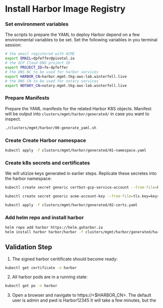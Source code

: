 # Install Harbor Image Registry

### Set environment variables
The scripts to prepare the YAML to deploy Harbor depend on a few environmental variables to be set.  Set the following variables in you terminal session:
```bash
# the email registered with ACME
export EMAIL=dpfeffer@pivotal.io
# the GCP Cloud DNS project ID
export PROJECT_ID=fe-dpfeffer
# the DNS NC to be used for harbor services
export HARBOR_CN=harbor.mgmt.tkg-aws-lab.winterfell.live
# the DNS CN to be used for notary services
export NOTARY_CN=notary.mgmt.tkg-aws-lab.winterfell.live
```
### Prepare Manifests
Prepare the YAML manifests for the related Harbor K8S objects.  Manifest will be output into `clusters/mgmt/harbor/generated/` in case you want to inspect.
```bash
./clusters/mgmt/harbor/00-generate_yaml.sh
```
### Create Create Harbor namespace
```bash
kubectl apply -f clusters/mgmt/harbor/generated/01-namespace.yaml
```
### Create k8s secrets and certificates
We will utizize keys generated in earlier steps.  Replicate these secretes into the harbor namespace:
```bash
kubectl create secret generic certbot-gcp-service-account --from-file=keys/certbot-gcp-service-account.json -n harbor

kubectl create secret generic acme-account-key --from-file=tls.key=keys/acme-account-private-key.pem -n harbor

kubectl apply -f clusters/mgmt/harbor/generated/02-certs.yaml 
```

### Add helm repo and install harbor
```bash
helm repo add harbor https://helm.goharbor.io
helm install harbor harbor/harbor -f clusters/mgmt/harbor/generated/harbor-values.yaml --namespace harbor
```

## Validation Step
1. The signed harbor ceritificate should become ready:
```bash
kubectl get certificate -n harbor 
```
2. All harbor pods are in a running state:
```bash
kubectl get po -n harbor 
```
3. Open a browser and navigate to https://<$HARBOR_CN>.  The default user is admin and pwd is Harbor12345
It will take a few minutes, but the 
